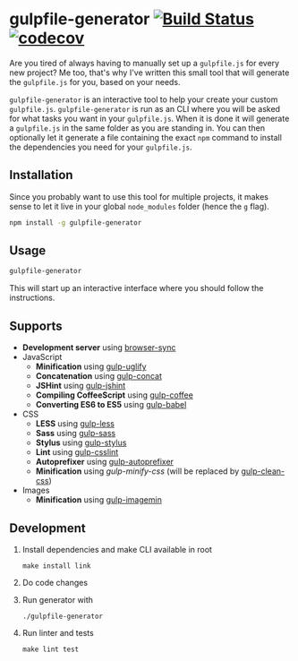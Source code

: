 # gulpfile-generator [![Build Status](https://github.com/simeg/gulpfile-generator/workflows/CI/badge.svg)](https://github.com/simeg/gulpfile-generator/actions) [![codecov](https://codecov.io/gh/simeg/gulpfile-generator/branch/master/graph/badge.svg)](https://codecov.io/gh/simeg/gulpfile-generator)

Are you tired of always having to manually set up a `gulpfile.js` for every new project? Me too, that's why I've written this small tool that will generate the `gulpfile.js` for you, based on your needs.  

`gulpfile-generator` is an interactive tool to help your create your custom `gulpfile.js`. `gulpfile-generator` is run as an CLI where you will be asked for what tasks you want in your `gulpfile.js`. When it is done it will generate a `gulpfile.js` in the same folder as you are standing in. You can then optionally let it generate a file containing the exact `npm` command to install the dependencies you need for your `gulpfile.js`.

## Installation
Since you probably want to use this tool for multiple projects, it makes sense to let it live in your global `node_modules` folder (hence the `g` flag).
```bash
npm install -g gulpfile-generator
``` 

## Usage
```bash
gulpfile-generator
```
This will start up an interactive interface where you should follow the instructions.

## Supports
* **Development server** using [browser-sync](https://github.com/BrowserSync/browser-sync)
* JavaScript
  * **Minification** using [gulp-uglify](https://github.com/terinjokes/gulp-uglify)
  * **Concatenation** using [gulp-concat](https://github.com/contra/gulp-concat)
  * **JSHint** using [gulp-jshint](https://github.com/spalger/gulp-jshint)
  * **Compiling CoffeeScript** using [gulp-coffee](https://github.com/contra/gulp-coffee)
  * **Converting ES6 to ES5** using [gulp-babel](https://github.com/babel/gulp-babel)
* CSS
  * **LESS** using [gulp-less](https://github.com/plus3network/gulp-less)
  * **Sass** using [gulp-sass](https://github.com/dlmanning/gulp-sass)
  * **Stylus** using [gulp-stylus](https://github.com/stevelacy/gulp-stylus)
  * **Lint** using [gulp-csslint](https://github.com/lazd/gulp-csslint)
  * **Autoprefixer** using [gulp-autoprefixer](https://github.com/sindresorhus/gulp-autoprefixer)
  * **Minification** using _gulp-minify-css_ (will be replaced by [gulp-clean-css](https://github.com/scniro/gulp-clean-css))
* Images
  * **Minification** using [gulp-imagemin](https://github.com/sindresorhus/gulp-imagemin)

## Development
1. Install dependencies and make CLI available in root

    `make install link`

2. Do code changes
3. Run generator with

    `./gulpfile-generator`

4. Run linter and tests

    `make lint test`
